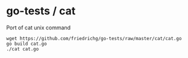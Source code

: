 go-tests / cat
========

Port of cat unix command

	wget https://github.com/friedrichg/go-tests/raw/master/cat/cat.go
	go build cat.go
	./cat cat.go
